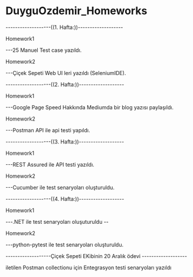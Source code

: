 # DuyguOzdemir_Homeworks

-------------------((1. Hafta:))-------------------

Homework1

---25 Manuel Test case yazıldı.

Homework2

---Çiçek Sepeti Web UI leri yazıldı (SeleniumIDE).
  
-------------------((2. Hafta:))-------------------

Homework1

---Google Page Speed Hakkında Mediumda bir blog yazısı paylaşıldı.

Homework2

---Postman API ile api testi yapıldı.

-------------------((3. Hafta:))-------------------

Homework1

---REST Assured ile API testi yazıldı.

Homework2

---Cucumber ile test senaryoları oluşturuldu.

-------------------((4. Hafta:))-------------------

Homework1

---.NET ile test senaryoları oluşuturuldu --

Homework2

---python-pytest ile test senaryoları oluşturuldu.

-------------------Çiçek Sepeti EKibinin 20 Aralık ödevi -------------------


iletilen Postman collectionu için  Entegrasyon testi senaryoları yazıldı

